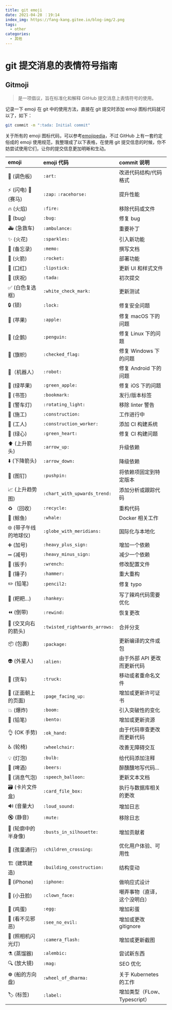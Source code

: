 ```yaml
---
title: git emoji
date: 2021-04-28 ：19:14
index_img: https://fang-kang.gitee.io/blog-img/2.png
tags:
  - other
categories:
  - 其他
---
```


# git 提交消息的表情符号指南

## Gitmoji

> 是一项倡议，旨在标准化和解释 GitHub 提交消息上表情符号的使用。

记录一下 emoji 在 git 中的使用方法，直接在 git 提交时添加 emoji 图标代码就可以了，如下：

```bash
git commit -m ":tada: Initial commit"
```

关于所有的 emoji 图标代码，可以参考[emojipedia](https://link.juejin.im/?target=https%3A%2F%2Femojipedia.org%2F)，不过 GitHub 上有一套约定俗成的 emoji 使用规范，我整理成了以下表格，在使用 git 提交信息的时候，你不妨尝试使用它们，让你的提交信息更加明晰和生动。

| emoji                                        | emoji 代码                    | commit 说明                  |
| :------------------------------------------- | :---------------------------- | :--------------------------- |
| :art: (调色板)                               | `:art:`                       | 改进代码结构/代码格式        |
| :zap: (闪电) :racehorse: (赛马)              | `:zap:` `:racehorse:`         | 提升性能                     |
| :fire: (火焰)                                | `:fire:`                      | 移除代码或文件               |
| :bug: (bug)                                  | `:bug:`                       | 修复 bug                     |
| :ambulance: (急救车)                         | `:ambulance:`                 | 重要补丁                     |
| :sparkles: (火花)                            | `:sparkles:`                  | 引入新功能                   |
| :memo: (备忘录)                              | `:memo:`                      | 撰写文档                     |
| :rocket: (火箭)                              | `:rocket:`                    | 部署功能                     |
| :lipstick: (口红)                            | `:lipstick:`                  | 更新 UI 和样式文件           |
| :tada: (庆祝)                                | `:tada:`                      | 初次提交                     |
| :white_check_mark: (白色复选框)              | `:white_check_mark:`          | 更新测试                     |
| :lock: (锁)                                  | `:lock:`                      | 修复安全问题                 |
| :apple: (苹果)                               | `:apple:`                     | 修复 macOS 下的问题          |
| :penguin: (企鹅)                             | `:penguin:`                   | 修复 Linux 下的问题          |
| :checkered_flag: (旗帜)                      | `:checked_flag:`              | 修复 Windows 下的问题        |
| :robot:（机器人）                            | `:robot:`                     | 修复 Android 下的问题        |
| :green_apple: (绿苹果)                       | `:green_apple:`               | 修复 iOS 下的问题            |
| :bookmark: (书签)                            | `:bookmark:`                  | 发行/版本标签                |
| :rotating_light: (警车灯)                    | `:rotating_light:`            | 移除 linter 警告             |
| :construction: (施工)                        | `:construction:`              | 工作进行中                   |
| :construction_worker: (工人)                 | `:construction_worker:`       | 添加 CI 构建系统             |
| :green_heart: (绿心)                         | `:green_heart:`               | 修复 CI 构建问题             |
| :arrow_up: (上升箭头)                        | `:arrow_up:`                  | 升级依赖                     |
| :arrow_down: (下降箭头)                      | `:arrow_down:`                | 降级依赖                     |
| :pushpin: (图钉)                             | `:pushpin:`                   | 将依赖项固定到特定版本       |
| :chart_with_upwards_trend: (上升趋势图)      | `:chart_with_upwards_trend:`  | 添加分析或跟踪代码           |
| :recycle: （回收）                           | `:recycle:`                   | 重构代码                     |
| :whale: (鲸鱼)                               | `:whale:`                     | Docker 相关工作              |
| :globe_with_meridians: (带子午线的地球仪)    | `:globe_with_meridians:`      | 国际化与本地化               |
| :heavy_plus_sign: (加号)                     | `:heavy_plus_sign:`           | 增加一个依赖                 |
| :heavy_minus_sign: (减号)                    | `:heavy_minus_sign:`          | 减少一个依赖                 |
| :wrench: (扳手)                              | `:wrench:`                    | 修改配置文件                 |
| :hammer: (锤子)                              | `:hammer:`                    | 重大重构                     |
| :pencil2: (铅笔)                             | `:pencil2:`                   | 修复 typo                    |
| :hankey: (粑粑...)                           | `:hankey:`                    | 写了辣鸡代码需要优化         |
| :rewind: (倒带)                              | `:rewind:`                    | 恢复更改                     |
| :twisted_rightwards_arrows: (交叉向右的箭头) | `:twisted_rightwards_arrows:` | 合并分支                     |
| :package: (包裹)                             | `:package:`                   | 更新编译的文件或包           |
| :alien: (外星人)                             | `:alien:`                     | 由于外部 API 更改而更新代码  |
| :truck: (货车)                               | `:truck:`                     | 移动或者重命名文件           |
| :page_facing_up: (正面朝上的页面)            | `:page_facing_up:`            | 增加或更新许可证书           |
| :boom: (爆炸)                                | `:boom:`                      | 引入突破性的变化             |
| :bento: (铅笔)                               | `:bento:`                     | 增加或更新资源               |
| :ok_hand: (OK 手势)                          | `:ok_hand:`                   | 由于代码审查更改而更新代码   |
| :wheelchair: (轮椅)                          | `:wheelchair:`                | 改善无障碍交互               |
| :bulb: (灯泡)                                | `:bulb:`                      | 给代码添加注释               |
| :beers: (啤酒)                               | `:beers:`                     | 醉醺醺地写代码...            |
| :speech_balloon: (消息气泡)                  | `:speech_balloon:`            | 更新文本文档                 |
| :card_file_box: (卡片文件盒)                 | `:card_file_box:`             | 执行与数据库相关的更改       |
| :loud_sound: (音量大)                        | `:loud_sound:`                | 增加日志                     |
| :mute: (静音)                                | `:mute:`                      | 移除日志                     |
| :busts_in_silhouette: (轮廓中的半身像)       | `:busts_in_silhouette:`       | 增加贡献者                   |
| :children_crossing: (孩童通行)               | `:children_crossing:`         | 优化用户体验、可用性         |
| :building_construction: (建筑建造)           | `:building_construction:`     | 结构变动                     |
| :iphone: (iPhone)                            | `:iphone:`                    | 做响应式设计                 |
| :clown_face: (小丑脸)                        | `:clown_face:`                | 嘲弄事物（直译，这个没明白） |
| :egg: (鸡蛋)                                 | `:egg:`                       | 增加彩蛋                     |
| :see_no_evil: (看不见邪恶)                   | `:see_no_evil:`               | 增加或更改 gitignore         |
| :camera_flash: (照相机闪光灯)                | `:camera_flash:`              | 增加或更新截图               |
| :alembic: (蒸馏器)                           | `:alembic:`                   | 尝试新东西                   |
| :mag: (放大镜)                               | `:mag:`                       | SEO 优化                     |
| :wheel_of_dharma: (船的方向盘)               | `:wheel_of_dharma:`           | 关于 Kubernetes 的工作       |
| :label: (标签)                               | `:label:`                     | 增加类型（FLow、Typescript） |
